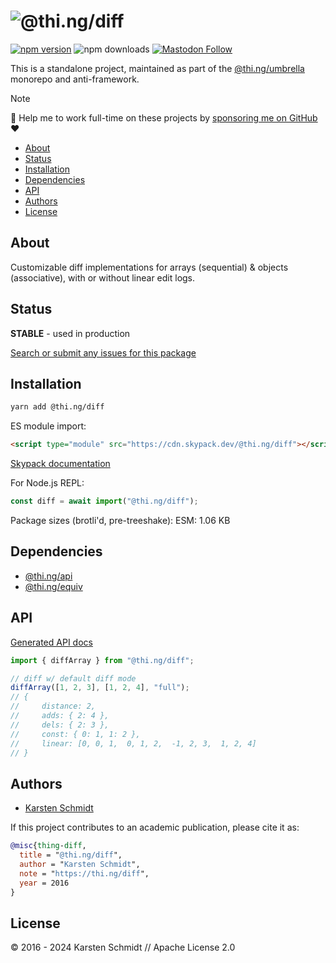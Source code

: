 <!-- This file is generated - DO NOT EDIT! -->
<!-- Please see: https://github.com/thi-ng/umbrella/blob/develop/CONTRIBUTING.md#changes-to-readme-files -->

# ![@thi.ng/diff](https://media.thi.ng/umbrella/banners-20230807/thing-diff.svg?d748f0c3)

[![npm version](https://img.shields.io/npm/v/@thi.ng/diff.svg)](https://www.npmjs.com/package/@thi.ng/diff)
![npm downloads](https://img.shields.io/npm/dm/@thi.ng/diff.svg)
[![Mastodon Follow](https://img.shields.io/mastodon/follow/109331703950160316?domain=https%3A%2F%2Fmastodon.thi.ng&style=social)](https://mastodon.thi.ng/@toxi)

This is a standalone project, maintained as part of the
[@thi.ng/umbrella](https://github.com/thi-ng/umbrella/) monorepo and
anti-framework.

> [!NOTE]
> 🚀 Help me to work full-time on these projects by [sponsoring me on GitHub](https://github.com/sponsors/postspectacular) ❤️

- [About](#about)
- [Status](#status)
- [Installation](#installation)
- [Dependencies](#dependencies)
- [API](#api)
- [Authors](#authors)
- [License](#license)

## About

Customizable diff implementations for arrays (sequential) & objects (associative), with or without linear edit logs.

## Status

**STABLE** - used in production

[Search or submit any issues for this package](https://github.com/thi-ng/umbrella/issues?q=%5Bdiff%5D+in%3Atitle)

## Installation

```bash
yarn add @thi.ng/diff
```

ES module import:

```html
<script type="module" src="https://cdn.skypack.dev/@thi.ng/diff"></script>
```

[Skypack documentation](https://docs.skypack.dev/)

For Node.js REPL:

```js
const diff = await import("@thi.ng/diff");
```

Package sizes (brotli'd, pre-treeshake): ESM: 1.06 KB

## Dependencies

- [@thi.ng/api](https://github.com/thi-ng/umbrella/tree/develop/packages/api)
- [@thi.ng/equiv](https://github.com/thi-ng/umbrella/tree/develop/packages/equiv)

## API

[Generated API docs](https://docs.thi.ng/umbrella/diff/)

```ts
import { diffArray } from "@thi.ng/diff";

// diff w/ default diff mode
diffArray([1, 2, 3], [1, 2, 4], "full");
// {
//     distance: 2,
//     adds: { 2: 4 },
//     dels: { 2: 3 },
//     const: { 0: 1, 1: 2 },
//     linear: [0, 0, 1,  0, 1, 2,  -1, 2, 3,  1, 2, 4]
// }
```

## Authors

- [Karsten Schmidt](https://thi.ng)

If this project contributes to an academic publication, please cite it as:

```bibtex
@misc{thing-diff,
  title = "@thi.ng/diff",
  author = "Karsten Schmidt",
  note = "https://thi.ng/diff",
  year = 2016
}
```

## License

&copy; 2016 - 2024 Karsten Schmidt // Apache License 2.0
